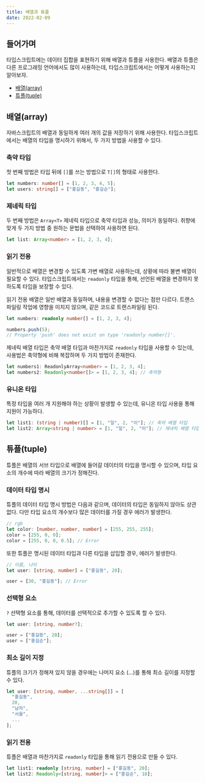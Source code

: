 ```yaml
---
title: 배열과 튜플
date: 2022-02-09
---
```


## 들어가며

타입스크립트에는 데이터 집합을 표현하기 위해 배열과 튜플을 사용한다.
배열과 튜플은 다른 프로그래밍 언어에서도 많이 사용하는데, 타입스크립트에서는 어떻게 사용하는지 알아보자.

- [배열(array)](#배열-array)
- [튜플(tuple)](#튜플-tuple)

## 배열(array)

자바스크립트의 배열과 동일하게 여러 개의 값을 저장하기 위해 사용한다.
타입스크립트에서는 배열의 타입을 명시하기 위해서, 두 가지 방법을 사용할 수 있다.

### 축약 타입

첫 번째 방법은 타입 뒤에 `[]`를 쓰는 방법으로 `T[]`의 형태로 사용한다.

```typescript
let numbers: number[] = [1, 2, 3, 4, 5];
let users: string[] = ["홍길동", "홍길순"];
```

### 제네릭 타입

두 번째 방법은 `Array<T>` 제네릭 타입으로 축약 타입과 성능, 의미가 동일하다.
취향에 맞게 두 가지 방법 중 원하는 문법을 선택하여 사용하면 된다.

```typescript
let list: Array<number> = [1, 2, 3, 4];
```

### 읽기 전용

일반적으로 배열은 변경할 수 있도록 가변 배열로 사용하는데, 상황에 따라 불변 배열이 필요할 수 있다.
타입스크립트에서는 `readonly` 타입을 통해, 선언된 배열을 변경하지 못 하도록 타입을 보장할 수 있다. 

읽기 전용 배열은 일반 배열과 동일하며, 내용을 변경할 수 없다는 점만 다르다.
트랜스파일링 작업에 영향을 미치지 않으며, 같은 코드로 트랜스파일링 된다.

```typescript
let numbers: readonly number[] = [1, 2, 3, 4];

numbers.push(5);
// Property 'push' does not exist on type 'readonly number[]'.
```

제네릭 배열 타입은 축약 배열 타입과 마찬가지로 `readonly` 타입을 사용할 수 있는데, 사용법은 축약형에 비해 복잡하며 두 가지 방법이 존재한다.

```typescript
let numbers1: ReadonlyArray<number> = [1, 2, 3, 4];
let numbers2: Readonly<number[]> = [1, 2, 3, 4]; // 축약형
```

### 유니온 타입

특정 타입을 여러 개 지원해야 하는 상황이 발생할 수 있는데, 유니온 타입 사용을 통해 지원이 가능하다.

```typescript
let list1: (string | number)[] = [1, "일", 2, "이"]; // 축약 배열 타입
let list2: Array<string | number> = [1, "일", 2, "이"]; // 제네릭 배열 타입
```

## 튜플(tuple)

튜플은 배열의 서브 타입으로 배열에 들어갈 데이터의 타입을 명시할 수 있으며, 타입 요소의 개수에 따라 배열의 크기가 정해진다.

### 데이터 타입 명시

튜플의 데이터 타입 명시 방법은 다음과 같으며, 데이터의 타입은 동일하지 않아도 상관 없다.
다만 타입 요소의 개수보다 많은 데이터를 가질 경우 에러가 발생한다.

```typescript
// rgb
let color: [number, number, number] = [255, 255, 255];
color = [255, 0, 0];
color = [255, 0, 0, 0.5]; // Error
```

또한 튜플은 명시된 데이터 타입과 다른 타입을 삽입할 경우, 에러가 발생한다.

```typescript
// 이름, 나이
let user: [string, number] = ["홍길동", 20];

user = [30, "홍길동"]; // Error
```

### 선택형 요소

`?` 선택형 요소를 통해, 데이터를 선택적으로 추가할 수 있도록 할 수 있다.

```typescript
let user: [string, number?];

user = ["홍길동", 20];
user = ["홍길순"];
```

### 최소 길이 지정

튜플의 크기가 정해져 있지 않을 경우에는 나머지 요소 (...)를 통해 최소 길이를 지정할 수 있다.

```typescript
let user: [string, number, ...string[]] = [
  "홍길동",
  20,
  "남자",
  "서울",
  ...
];
```

### 읽기 전용

튜플은 배열과 마찬가지로 `readonly` 타입을 통해 읽기 전용으로 만들 수 있다.

```typescript
let list1: readonly [string, number] = ["홍길동", 20];
let list2: Readonly<[string, number]> = ["홍길순", 18];
```